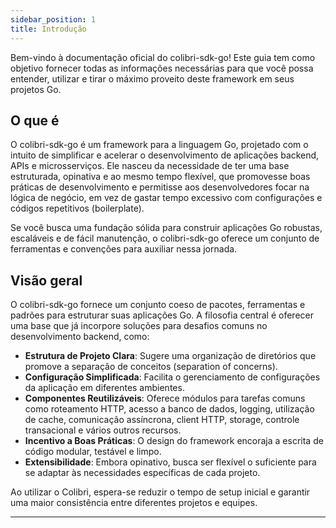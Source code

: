 ```yaml
---
sidebar_position: 1
title: Introdução
---
```


Bem-vindo à documentação oficial do colibri-sdk-go! Este guia tem como objetivo fornecer todas as informações necessárias para que você possa entender, utilizar e tirar o máximo proveito deste framework em seus projetos Go.

## O que é

O colibri-sdk-go é um framework para a linguagem Go, projetado com o intuito de simplificar e acelerar o desenvolvimento de aplicações backend, APIs e microsserviços. Ele nasceu da necessidade de ter uma base estruturada, opinativa e ao mesmo tempo flexível, que promovesse boas práticas de desenvolvimento e permitisse aos desenvolvedores focar na lógica de negócio, em vez de gastar tempo excessivo com configurações e códigos repetitivos (boilerplate).

Se você busca uma fundação sólida para construir aplicações Go robustas, escaláveis e de fácil manutenção, o colibri-sdk-go oferece um conjunto de ferramentas e convenções para auxiliar nessa jornada.

## Visão geral

O colibri-sdk-go fornece um conjunto coeso de pacotes, ferramentas e padrões para estruturar suas aplicações Go. A filosofia central é oferecer uma base que já incorpore soluções para desafios comuns no desenvolvimento backend, como:

* **Estrutura de Projeto Clara**: Sugere uma organização de diretórios que promove a separação de conceitos (separation of concerns).
* **Configuração Simplificada**: Facilita o gerenciamento de configurações da aplicação em diferentes ambientes.
* **Componentes Reutilizáveis**: Oferece módulos para tarefas comuns como roteamento HTTP, acesso a banco de dados, logging, utilização de cache, comunicação assíncrona, client HTTP, storage, controle transacional e vários outros recursos.
* **Incentivo a Boas Práticas**: O design do framework encoraja a escrita de código modular, testável e limpo.
* **Extensibilidade**: Embora opinativo, busca ser flexível o suficiente para se adaptar às necessidades específicas de cada projeto.

Ao utilizar o Colibri, espera-se reduzir o tempo de setup inicial e garantir uma maior consistência entre diferentes projetos e equipes.

___
